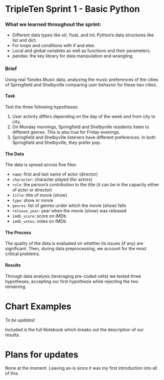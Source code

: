 # TripleTen Sprint 1 - Basic Python

### What we learned throughout the sprint:

- Different data types like str, float, and int; Python’s data structures like list and dict.
- For loops and conditions with if and else.
- Local and global variables as well as functions and their parameters.
- pandas: the key library for data manipulation and wrangling.

### Brief

Using real Yandex.Music data, analyzing the music preferences of the cities of Springfield and Shelbyville comparing user behavior for these two cities.

#### Task

Test the three following hypotheses: 
1) User activity differs depending on the day of the week and from city to city.
2) On Monday mornings, Springfield and Shelbyville residents listen to different genres. This is also true for Friday evenings.
3) Springfield and Shelbyville listeners have different preferences. In both Springfield and Shelbyville, they prefer pop.

#### The Data

The data is spread across five files:

- `name`: first and last name of actor (director)
- `character`: character played (for actors)
- `role`: the person’s contribution to the title (it can be in the capacity either of actor or director)
- `title`: title of movie (show)
- `type`: show or movie
- `genres`: list of genres under which the movie (show) falls
- `release_year`: year when the movie (show) was released
- `imdb_score`: score on IMDb
- `imdb_votes`: votes on IMDb


#### The Process

The quality of the data is evaluated on whether its issues (if any) are significant. Then, during data preprocessing, we account for the most critical problems.

#### Results

Through data analysis (leveraging pre-coded cells) we tested three hypotheses, accepting our first hypothesis while rejecting the two remaining. 

# Chart Examples

*To be updated*

Included is the full Notebook which breaks out the description of our results.

# Plans for updates

None at the moment. Leaving as-is since it was my first introduction into all of this.  
